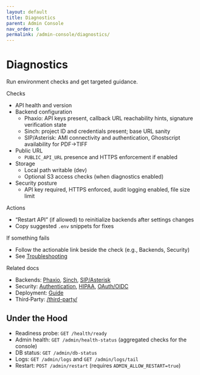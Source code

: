 ```yaml
---
layout: default
title: Diagnostics
parent: Admin Console
nav_order: 6
permalink: /admin-console/diagnostics/
---
```


# Diagnostics

Run environment checks and get targeted guidance.

Checks
- API health and version
- Backend configuration
  - Phaxio: API keys present, callback URL reachability hints, signature verification state
  - Sinch: project ID and credentials present; base URL sanity
  - SIP/Asterisk: AMI connectivity and authentication, Ghostscript availability for PDF→TIFF
- Public URL
  - `PUBLIC_API_URL` presence and HTTPS enforcement if enabled
- Storage
  - Local path writable (dev)
  - Optional S3 access checks (when diagnostics enabled)
- Security posture
  - API key required, HTTPS enforced, audit logging enabled, file size limit

Actions
- “Restart API” (if allowed) to reinitialize backends after settings changes
- Copy suggested `.env` snippets for fixes

If something fails
- Follow the actionable link beside the check (e.g., Backends, Security)
- See [Troubleshooting](/troubleshooting/)

Related docs
- Backends: [Phaxio](/backends/phaxio-setup.html), [Sinch](/backends/sinch-setup.html), [SIP/Asterisk](/backends/sip-setup.html)
- Security: [Authentication](/security/authentication/), [HIPAA](/security/hipaa-requirements.html), [OAuth/OIDC](/security/oauth-setup.html)
- Deployment: [Guide](/deployment/)
- Third‑Party: [/third-party/](/third-party/)

## Under the Hood

- Readiness probe: `GET /health/ready`
- Admin health: `GET /admin/health-status` (aggregated checks for the console)
- DB status: `GET /admin/db-status`
- Logs: `GET /admin/logs` and `GET /admin/logs/tail`
- Restart: `POST /admin/restart` (requires `ADMIN_ALLOW_RESTART=true`)
